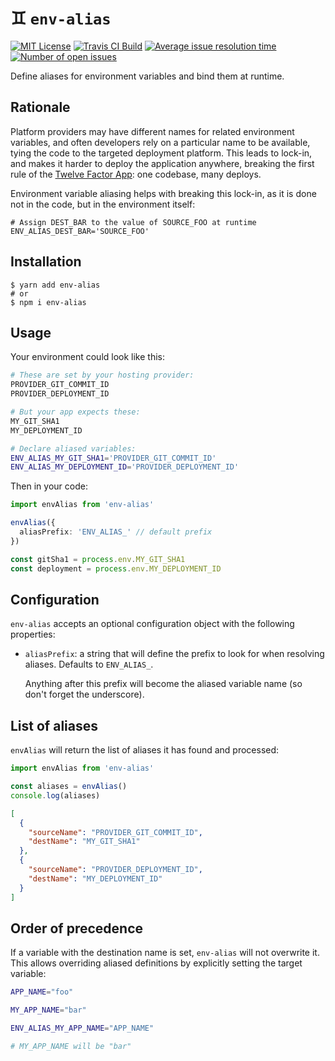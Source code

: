 # ♊ `env-alias`

[![MIT License](https://img.shields.io/github/license/47ng/env-alias.svg?color=blue)](https://github.com/47ng/env-alias/blob/master/LICENSE)
[![Travis CI Build](https://img.shields.io/travis/com/47ng/env-alias.svg)](https://travis-ci.com/47ng/env-alias)
[![Average issue resolution time](https://isitmaintained.com/badge/resolution/47ng/env-alias.svg)](https://isitmaintained.com/project/47ng/env-alias)
[![Number of open issues](https://isitmaintained.com/badge/open/47ng/env-alias.svg)](https://isitmaintained.com/project/47ng/env-alias)

Define aliases for environment variables and bind them at runtime.

## Rationale

Platform providers may have different names for related environment
variables, and often developers rely on a particular name to be available,
tying the code to the targeted deployment platform. This leads to lock-in,
and makes it harder to deploy the application anywhere, breaking the
first rule of the [Twelve Factor App](https://12factor.net/codebase):
one codebase, many deploys.

Environment variable aliasing helps with breaking this lock-in, as it is
done not in the code, but in the environment itself:

```shell
# Assign DEST_BAR to the value of SOURCE_FOO at runtime
ENV_ALIAS_DEST_BAR='SOURCE_FOO'
```

## Installation

```shell
$ yarn add env-alias
# or
$ npm i env-alias
```

## Usage

Your environment could look like this:

```zsh
# These are set by your hosting provider:
PROVIDER_GIT_COMMIT_ID
PROVIDER_DEPLOYMENT_ID

# But your app expects these:
MY_GIT_SHA1
MY_DEPLOYMENT_ID

# Declare aliased variables:
ENV_ALIAS_MY_GIT_SHA1='PROVIDER_GIT_COMMIT_ID'
ENV_ALIAS_MY_DEPLOYMENT_ID='PROVIDER_DEPLOYMENT_ID'
```

Then in your code:

```ts
import envAlias from 'env-alias'

envAlias({
  aliasPrefix: 'ENV_ALIAS_' // default prefix
})

const gitSha1 = process.env.MY_GIT_SHA1
const deployment = process.env.MY_DEPLOYMENT_ID
```

## Configuration

`env-alias` accepts an optional configuration object with the following
properties:

- `aliasPrefix`: a string that will define the prefix to look for when
  resolving aliases. Defaults to `ENV_ALIAS_`.

  Anything after this prefix will become the aliased variable name
  (so don't forget the underscore).

## List of aliases

`envAlias` will return the list of aliases it has found and processed:

```ts
import envAlias from 'env-alias'

const aliases = envAlias()
console.log(aliases)
```

```json
[
  {
    "sourceName": "PROVIDER_GIT_COMMIT_ID",
    "destName": "MY_GIT_SHA1"
  },
  {
    "sourceName": "PROVIDER_DEPLOYMENT_ID",
    "destName": "MY_DEPLOYMENT_ID"
  }
]
```

## Order of precedence

If a variable with the destination name is set, `env-alias` will not
overwrite it. This allows overriding aliased definitions by explicitly
setting the target variable:

```zsh
APP_NAME="foo"

MY_APP_NAME="bar"

ENV_ALIAS_MY_APP_NAME="APP_NAME"

# MY_APP_NAME will be "bar"
```
